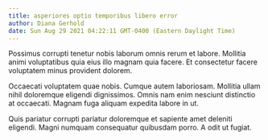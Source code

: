 ```yaml
---
title: asperiores optio temporibus libero error
author: Diana Gerhold
date: Sun Aug 29 2021 04:22:11 GMT-0400 (Eastern Daylight Time)
---
```

Possimus corrupti tenetur nobis laborum omnis rerum et labore. Mollitia animi voluptatibus quia eius illo magnam quia facere. Et consectetur facere voluptatem minus provident dolorem.

 Occaecati voluptatem quae nobis. Cumque autem laboriosam. Mollitia ullam nihil doloremque eligendi dignissimos. Omnis nam enim nesciunt distinctio at occaecati. Magnam fuga aliquam expedita labore in ut.

 Quis pariatur corrupti pariatur doloremque et sapiente amet deleniti eligendi. Magni numquam consequatur quibusdam porro. A odit ut fugiat.
